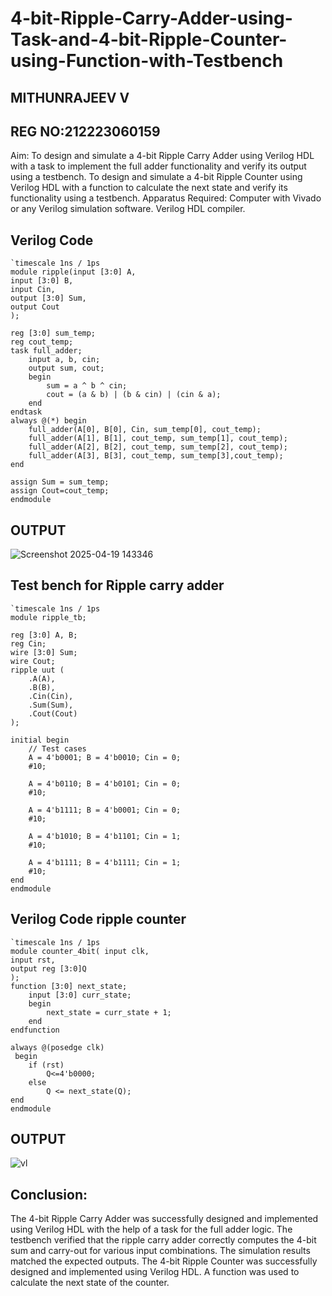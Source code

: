 # 4-bit-Ripple-Carry-Adder-using-Task-and-4-bit-Ripple-Counter-using-Function-with-Testbench
## MITHUNRAJEEV V
## REG NO:212223060159
Aim:
To design and simulate a 4-bit Ripple Carry Adder using Verilog HDL with a task to implement the full adder functionality and verify its output using a testbench.
To design and simulate a 4-bit Ripple Counter using Verilog HDL with a function to calculate the next state and verify its functionality using a testbench.
Apparatus Required:
Computer with Vivado or any Verilog simulation software.
Verilog HDL compiler.
## Verilog Code
```
`timescale 1ns / 1ps
module ripple(input [3:0] A,
input [3:0] B,
input Cin,
output [3:0] Sum,
output Cout 
);

reg [3:0] sum_temp;
reg cout_temp;
task full_adder;
    input a, b, cin;
    output sum, cout;
    begin
        sum = a ^ b ^ cin;
        cout = (a & b) | (b & cin) | (cin & a);
    end
endtask
always @(*) begin
    full_adder(A[0], B[0], Cin, sum_temp[0], cout_temp);
    full_adder(A[1], B[1], cout_temp, sum_temp[1], cout_temp);
    full_adder(A[2], B[2], cout_temp, sum_temp[2], cout_temp);
    full_adder(A[3], B[3], cout_temp, sum_temp[3],cout_temp);
end

assign Sum = sum_temp;
assign Cout=cout_temp;
endmodule
```
## OUTPUT
![Screenshot 2025-04-19 143346](https://github.com/user-attachments/assets/db7e5fe4-784d-44d2-8457-b0076419443a)

## Test bench for Ripple carry adder
```
`timescale 1ns / 1ps
module ripple_tb;

reg [3:0] A, B;
reg Cin;
wire [3:0] Sum;
wire Cout;
ripple uut (
    .A(A),
    .B(B),
    .Cin(Cin),
    .Sum(Sum),
    .Cout(Cout)
);

initial begin
    // Test cases
    A = 4'b0001; B = 4'b0010; Cin = 0;
    #10;
    
    A = 4'b0110; B = 4'b0101; Cin = 0;
    #10;
    
    A = 4'b1111; B = 4'b0001; Cin = 0;
    #10;
    
    A = 4'b1010; B = 4'b1101; Cin = 1;
    #10;
    
    A = 4'b1111; B = 4'b1111; Cin = 1;
    #10;
end
endmodule
```

## Verilog Code ripple counter
```
`timescale 1ns / 1ps
module counter_4bit( input clk,
input rst,
output reg [3:0]Q
);
function [3:0] next_state;
    input [3:0] curr_state;
    begin
        next_state = curr_state + 1;
    end
endfunction
    
always @(posedge clk)
 begin
    if (rst)
        Q<=4'b0000;       
    else
        Q <= next_state(Q);
end
endmodule
```
## OUTPUT
![vl](https://github.com/user-attachments/assets/a6dfe865-ea66-4a44-9dbd-0983e0420e83)


## Conclusion:
The 4-bit Ripple Carry Adder was successfully designed and implemented using Verilog HDL with the help of a task for the full adder logic. The testbench verified that the ripple carry adder correctly computes the 4-bit sum and carry-out for various input combinations. The simulation results matched the expected outputs.
The 4-bit Ripple Counter was successfully designed and implemented using Verilog HDL. A function was used to calculate the next state of the counter.

